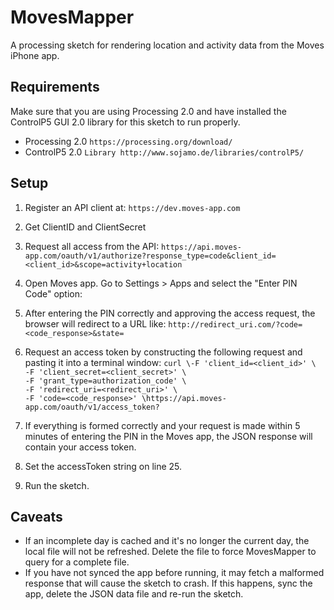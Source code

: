 MovesMapper
===========

A processing sketch for rendering location and activity data from the Moves iPhone app.


## Requirements
Make sure that you are using Processing 2.0 and have installed the ControlP5 GUI 2.0 library for this sketch to run properly.
* Processing 2.0 `https://processing.org/download/`
* ControlP5 2.0 `Library http://www.sojamo.de/libraries/controlP5/`


## Setup
1. Register an API client at: 
`https://dev.moves-app.com`

1. Get ClientID and ClientSecret
1. Request all access from the API:
`https://api.moves-app.com/oauth/v1/authorize?response_type=code&client_id=<client_id>&scope=activity+location`

1. Open Moves app. Go to Settings > Apps and select the "Enter PIN Code" option:
1. After entering the PIN correctly and approving the access request, the browser will redirect to a URL like:
`http://redirect_uri.com/?code=<code_response>&state=`

1. Request an access token by constructing the following request and pasting it into a terminal window:
`curl \-F 'client_id=<client_id>' \` <br/>
`-F 'client_secret=<client_secret>' \` <br/>
`-F 'grant_type=authorization_code' \` <br/>
`-F 'redirect_uri=<redirect_uri>' \` <br/>
`-F 'code=<code_response>' \https://api.moves-app.com/oauth/v1/access_token?`
	
1. If everything is formed correctly and your request is made within 5 minutes of entering the PIN in the Moves app, the JSON response will contain your access token.
1. Set the accessToken string on line 25.
1. Run the sketch.


## Caveats
* If an incomplete day is cached and it's no longer the current day, the local file will not be refreshed. Delete the file to force MovesMapper to query for a complete file.
* If you have not synced the app before running, it may fetch a malformed response that will cause the sketch to crash. If this happens, sync the app, delete the JSON data file and re-run the sketch.


